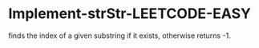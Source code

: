 # Implement-strStr-LEETCODE-EASY
finds the index of a given substring if it exists, otherwise returns -1.
